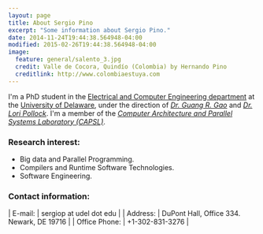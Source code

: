 ```yaml
---
layout: page
title: About Sergio Pino
excerpt: "Some information about Sergio Pino."
date: 2014-11-24T19:44:38.564948-04:00
modified: 2015-02-26T19:44:38.564948-04:00
image:
  feature: general/salento_3.jpg
  credit: Valle de Cocora, Quindío (Colombia) by Hernando Pino
  creditlink: http://www.colombiaestuya.com
---
```


I'm a PhD student in the <a href="http://www.ece.udel.edu" target="null">Electrical and Computer Engineering department</a> at the <a href="http://www.udel.edu" target="null">University of Delaware</a>, under the direction of <a href="http://www.ece.udel.edu/research/by-faculty.Guang.Gao.html" target="null">*Dr. Guang R. Gao*</a> and <a href="http://www.cis.udel.edu/~pollock" target="null">*Dr. Lori Pollock*</a>. I'm a member of the <a href="http://www.capsl.udel.edu" target="null">*Computer Architecture and Parallel Systems Laboratory (CAPSL)*</a>. 


### Research interest:

* Big data and Parallel Programming.
* Compilers and Runtime Software Technologies.
* Software Engineering.
 
### Contact information:

| E-mail:  | sergiop at udel dot edu   |
| Address:  | DuPont Hall, Office 334. Newark, DE 19716   |
| Office Phone: | +1-302-831-3276   |

<!--
Below is just about everything you'll need to style in the theme. Check the source code to see the many embedded elements within paragraphs.

# Heading 1

## Heading 2

### Heading 3

#### Heading 4

##### Heading 5

###### Heading 6

### Body text

Lorem ipsum dolor sit amet, test link adipiscing elit. **This is strong**. Nullam dignissim convallis est. Quisque aliquam.

![Smithsonian Image]({{ site.url }}/images/3953273590_704e3899d5_m.jpg)
{: .pull-right}

*This is emphasized*. Donec faucibus. Nunc iaculis suscipit dui. 53 = 125. Water is H<sub>2</sub>O. Nam sit amet sem. Aliquam libero nisi, imperdiet at, tincidunt nec, gravida vehicula, nisl. The New York Times <cite>(That’s a citation)</cite>. <u>Underline</u>. Maecenas ornare tortor. Donec sed tellus eget sapien fringilla nonummy. Mauris a ante. Suspendisse quam sem, consequat at, commodo vitae, feugiat in, nunc. Morbi imperdiet augue quis tellus.

HTML and <abbr title="cascading stylesheets">CSS<abbr> are our tools. Mauris a ante. Suspendisse quam sem, consequat at, commodo vitae, feugiat in, nunc. Morbi imperdiet augue quis tellus. Praesent mattis, massa quis luctus fermentum, turpis mi volutpat justo, eu volutpat enim diam eget metus.

### Blockquotes

> Lorem ipsum dolor sit amet, test link adipiscing elit. Nullam dignissim convallis est. Quisque aliquam.

## List Types

### Ordered Lists

1. Item one
   1. sub item one
   2. sub item two
   3. sub item three
2. Item two

### Unordered Lists

* Item one
* Item two
* Item three

## Tables

| Header1 | Header2 | Header3 |
|:--------|:-------:|--------:|
| cell1   | cell2   | cell3   |
| cell4   | cell5   | cell6   |
|----
| cell1   | cell2   | cell3   |
| cell4   | cell5   | cell6   |
|=====
| Foot1   | Foot2   | Foot3
{: rules="groups"}

## Code Snippets

Syntax highlighting via Pygments

{% highlight css %}
#container {
  float: left;
  margin: 0 -240px 0 0;
  width: 100%;
}
{% endhighlight %}

Non Pygments code example

    <div id="awesome">
        <p>This is great isn't it?</p>
    </div>

## Buttons

Make any link standout more when applying the `.btn` class.

<div markdown="0"><a href="http://mademistakes.com" class="btn">This is a button</a></div>

-->
